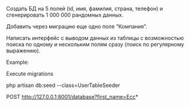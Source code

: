 Создать БД на 5 полей (id, имя, фамилия, страна, телефон) и сгенерировать 1 000 000 рандомных данных.

Добавить через миграцию еще одно поле “Компания”.

Написать интерфейс с выводом данных из таблицы с возможностью поиска по одному и нескольким полям сразу (поиск по регулярному выражению).


Example: 

Execute migrations

php artisan db:seed --class=UserTableSeeder

POST http://127.0.0.1:8001/database?first_name=Ecc*
